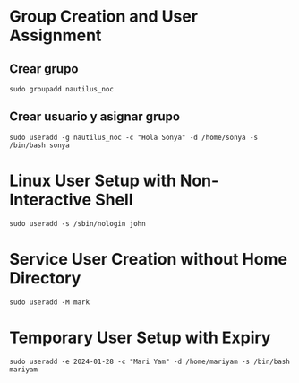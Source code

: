 # Group Creation and User Assignment
## Crear grupo
```
sudo groupadd nautilus_noc
```

## Crear usuario y asignar grupo
```
sudo useradd -g nautilus_noc -c "Hola Sonya" -d /home/sonya -s /bin/bash sonya
```

# Linux User Setup with Non-Interactive Shell
```
sudo useradd -s /sbin/nologin john
```

# Service User Creation without Home Directory
```
sudo useradd -M mark
```

# Temporary User Setup with Expiry
```
sudo useradd -e 2024-01-28 -c "Mari Yam" -d /home/mariyam -s /bin/bash mariyam
```